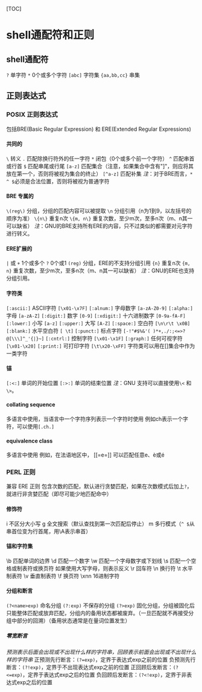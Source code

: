 [TOC]
# shell通配符和正则

## shell通配符
`?`         单字符
`*`         0个或多个字符
`[abc]`     字符集
`{aa,bb,cc}`    串集

## 正则表达式
### POSIX 正则表达式
包括BRE(Basic Regular Expression) 和 ERE(Extended Regular Expressions)

#### 共同的
`\`       转义
`.`       匹配除换行符外的任一字符
`*`       闭包（0个或多个前一个字符）
`^`       匹配串首或行首
`$`       匹配串尾或行尾
`[a-z]`      匹配集合（注意，如果集合中含有"]"，则应将其放在第一个，否则将被视为集合的终止）
`[^a-z]`     匹配补集
*注*：对于BRE而言，`* ^ $`必须是合法位置，否则将被视为普通字符

#### BRE 专属的
`\(reg\)`     分组，分组的匹配内容可以被提取
`\n`          分组引用（n为1到9，以左括号的顺序为准）
`\{n\}`       重复n次
`\{m, n\}`    重复次数，至少m次，至多n次（m、n其一可以缺省）
*注*：GNU的BRE支持所有ERE的内容，只不过类似的都需要对元字符进行转义。

#### ERE扩展的
`|`       或
`+`       1个或多个
`?`       0个或1
`(reg)`   分组，ERE的不支持分组引用
`{n}`     重复n次
`{m, n}`  重复次数，至少m次，至多n次（m、n其一可以缺省）
*注*：GNU的ERE也支持分组引用。

#### 字符类
`[:ascii:]` ASCII字符 `[\x01-\x7F]`
`[:alnum:]` 字母数字 `[a-zA-Z0-9]`
`[:alpha:]` 字母 `[a-zA-Z]`
`[:digit:]` 数字 `[0-9]`
`[:xdigit:]` 十六进制数字 `[0-9a-fA-F]`
`[:lower:]` 小写 `[a-z]`
`[:upper:]` 大写 `[A-Z]`
`[:space:]` 空白符 `[\n\r\t \x0B]`
`[:blank:]` 水平空白符 `[ \t]`
`[:punct:]` 标点字符 `[-!"#$%&'( )*+,./:;<=>?@[\\\]^_'{|}~]`
`[:cntrl:]` 控制字符 `[\x01-\x1F]`
`[:graph:]` 任何可视字符 `[\x01-\x20]`
`[:print:]` 可打印字符 `[\t\x20-\xFF]`
字符类可以用在[]集合中作为一类字符

#### 锚
`[:<:]` 单词的开始位置
`[:>:]` 单词的结束位置
*注*：GNU 支持可以直接使用`\<` 和 `\>`。

#### collating sequence
多语言中使用，当语言中一个字符序列表示一个字符时使用
例如ch表示一个字符，可以使用`[.ch.]`

#### equivalence class
多语言中使用
例如，在法语地区中， [[=e=]] 可以匹配任意e、è或é

### PERL 正则
兼容 ERE 正则
包含次数的匹配，默认进行贪婪匹配，如果在次数模式后加上`?`，就进行非贪婪匹配（即尽可能少地匹配命中）

#### 修饰符
i   不区分大小写
g   全文搜索（默认查找到第一次匹配后停止）
m   多行模式（`^ $`从串首位变为行首尾，用\A表示串首）

#### 锚和字符集
\b 匹配单词的边界
\d 匹配一个数字
\w 匹配一个字母数字或下划线
\s 匹配一个空格或制表符或换页符
如果使用大写字母，则表示反义
\r 回车符
\n 换行符
\t 水平制表符
\v 垂直制表符
\f 换页符
\xnn 16进制字符

#### 分组和断言
`(?<name>exp)`    命名分组
`(?:exp)`         不保存的分组
`(?>exp)`         固化分组，分组被固化后只能整体匹配或放弃匹配，分组内的备用状态都被废弃。（一旦匹配就不再接受分组中部分的回溯）（备用状态通常是在量词位置发生）

##### 零宽断言
*预测表示后面会出现或不出现什么样的字符串，回顾表示前面会出现或不出现什么样的字符串*
正预测先行断言：`(?=exp)`，定界于表达式exp之前的位置
负预测先行断言：`(?!exp)`，定界于不出现表达式exp之前的位置
正回顾后发断言：`(?<=exp)`，定界于表达式exp之后的位置
负回顾后发断言：`(?<!exp)`，定界于非表达式exp之后的位置
